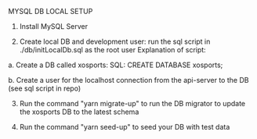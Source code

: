 MYSQL DB LOCAL SETUP
1. Install MySQL Server

2. Create local DB and development user: run the sql script in ./db/initLocalDb.sql as the root user
  Explanation of script:

  a.  Create a DB called xosports:
      SQL:
      CREATE DATABASE xosports;

  b.  Create a user for the localhost connection from the api-server to the DB (see sql script in repo)

3. Run the command "yarn migrate-up" to run the DB migrator to update the xosports DB to the latest schema

4. Run the command "yarn seed-up" to seed your DB with test data

